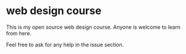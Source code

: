 # web design course
This is my open source web design course.
Anyone is welcome to learn from here.

Feel free to ask for any help in the issue section.
